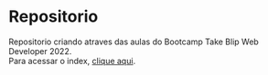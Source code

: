 # Repositorio
Repositorio criando atraves das aulas do Bootcamp  Take Blip Web Developer 2022.  
Para acessar o index, [clique aqui](https://danieloliveirass.github.io/Repositorio/).
